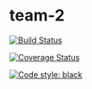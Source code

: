 # team-2

[![Build Status](https://app.travis-ci.com/csci-499-fa22/team-2.svg?token=ZEBoK7VPs6GMNThmS7p9&branch=main)](https://app.travis-ci.com/csci-499-fa22/team-2)

[![Coverage Status](https://coveralls.io/repos/github/csci-499-fa22/team-2/badge.svg?branch=main&t=H57xYb)](https://coveralls.io/github/csci-499-fa22/team-2?branch=main)

[![Code style: black](https://img.shields.io/badge/code%20style-black-000000.svg)](https://github.com/psf/black)
